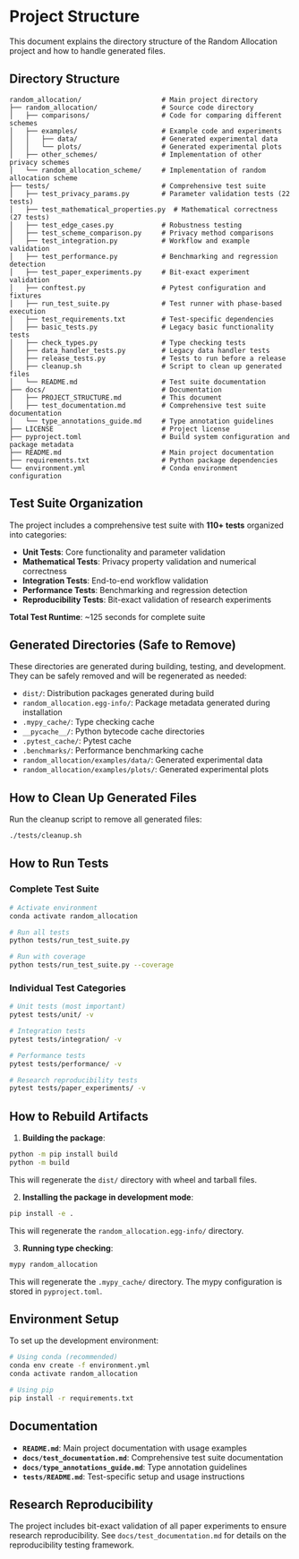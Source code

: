 # Project Structure

This document explains the directory structure of the Random Allocation project and how to handle generated files.

## Directory Structure

```
random_allocation/                    # Main project directory
├── random_allocation/                # Source code directory
│   ├── comparisons/                  # Code for comparing different schemes
│   ├── examples/                     # Example code and experiments
│   │   ├── data/                     # Generated experimental data
│   │   └── plots/                    # Generated experimental plots
│   ├── other_schemes/                # Implementation of other privacy schemes
│   └── random_allocation_scheme/     # Implementation of random allocation scheme
├── tests/                            # Comprehensive test suite
│   ├── test_privacy_params.py        # Parameter validation tests (22 tests)
│   ├── test_mathematical_properties.py  # Mathematical correctness (27 tests)
│   ├── test_edge_cases.py            # Robustness testing
│   ├── test_scheme_comparison.py     # Privacy method comparisons
│   ├── test_integration.py           # Workflow and example validation
│   ├── test_performance.py           # Benchmarking and regression detection
│   ├── test_paper_experiments.py     # Bit-exact experiment validation
│   ├── conftest.py                   # Pytest configuration and fixtures
│   ├── run_test_suite.py             # Test runner with phase-based execution
│   ├── test_requirements.txt         # Test-specific dependencies
│   ├── basic_tests.py                # Legacy basic functionality tests
│   ├── check_types.py                # Type checking tests
│   ├── data_handler_tests.py         # Legacy data handler tests
│   ├── release_tests.py              # Tests to run before a release
│   ├── cleanup.sh                    # Script to clean up generated files
│   └── README.md                     # Test suite documentation
├── docs/                             # Documentation
│   ├── PROJECT_STRUCTURE.md          # This document
│   ├── test_documentation.md         # Comprehensive test suite documentation
│   └── type_annotations_guide.md     # Type annotation guidelines
├── LICENSE                           # Project license
├── pyproject.toml                    # Build system configuration and package metadata
├── README.md                         # Main project documentation
├── requirements.txt                  # Python package dependencies
└── environment.yml                   # Conda environment configuration
```

## Test Suite Organization

The project includes a comprehensive test suite with **110+ tests** organized into categories:

- **Unit Tests**: Core functionality and parameter validation
- **Mathematical Tests**: Privacy property validation and numerical correctness
- **Integration Tests**: End-to-end workflow validation
- **Performance Tests**: Benchmarking and regression detection
- **Reproducibility Tests**: Bit-exact validation of research experiments

**Total Test Runtime**: ~125 seconds for complete suite

## Generated Directories (Safe to Remove)

These directories are generated during building, testing, and development. They can be safely removed and will be regenerated as needed:

- `dist/`: Distribution packages generated during build
- `random_allocation.egg-info/`: Package metadata generated during installation
- `.mypy_cache/`: Type checking cache
- `__pycache__/`: Python bytecode cache directories
- `.pytest_cache/`: Pytest cache
- `.benchmarks/`: Performance benchmarking cache
- `random_allocation/examples/data/`: Generated experimental data
- `random_allocation/examples/plots/`: Generated experimental plots

## How to Clean Up Generated Files

Run the cleanup script to remove all generated files:

```bash
./tests/cleanup.sh
```

## How to Run Tests

### Complete Test Suite
```bash
# Activate environment
conda activate random_allocation

# Run all tests
python tests/run_test_suite.py

# Run with coverage
python tests/run_test_suite.py --coverage
```

### Individual Test Categories
```bash
# Unit tests (most important)
pytest tests/unit/ -v

# Integration tests  
pytest tests/integration/ -v

# Performance tests
pytest tests/performance/ -v

# Research reproducibility tests
pytest tests/paper_experiments/ -v
```

## How to Rebuild Artifacts

1. **Building the package**:

```bash
python -m pip install build
python -m build
```

This will regenerate the `dist/` directory with wheel and tarball files.

2. **Installing the package in development mode**:

```bash
pip install -e .
```

This will regenerate the `random_allocation.egg-info/` directory.

3. **Running type checking**:

```bash
mypy random_allocation
```

This will regenerate the `.mypy_cache/` directory. The mypy configuration is stored in `pyproject.toml`.

## Environment Setup

To set up the development environment:

```bash
# Using conda (recommended)
conda env create -f environment.yml
conda activate random_allocation

# Using pip
pip install -r requirements.txt
```

## Documentation

- **`README.md`**: Main project documentation with usage examples
- **`docs/test_documentation.md`**: Comprehensive test suite documentation
- **`docs/type_annotations_guide.md`**: Type annotation guidelines
- **`tests/README.md`**: Test-specific setup and usage instructions

## Research Reproducibility

The project includes bit-exact validation of all paper experiments to ensure research reproducibility. See `docs/test_documentation.md` for details on the reproducibility testing framework. 
